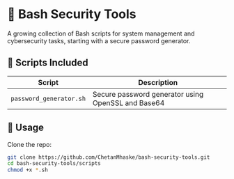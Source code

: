 # 🔐 Bash Security Tools

A growing collection of Bash scripts for system management and cybersecurity tasks, starting with a secure password generator.

## 📂 Scripts Included

| Script                  | Description                                      |
|--------------------------|--------------------------------------------------|
| `password_generator.sh` | Secure password generator using OpenSSL and Base64 |

## 🔧 Usage

Clone the repo:
```bash
git clone https://github.com/ChetanMhaske/bash-security-tools.git
cd bash-security-tools/scripts
chmod +x *.sh
